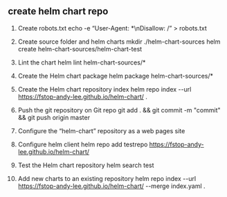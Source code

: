 
## create helm chart repo

1. Create robots.txt 
   echo -e “User-Agent: *\nDisallow: /” > robots.txt

2. Create source folder and helm charts
   mkdir ./helm-chart-sources
   helm create helm-chart-sources/helm-chart-test
   
3. Lint the chart
   helm lint helm-chart-sources/*

4. Create the Helm chart package
   helm package helm-chart-sources/*

5. Create the Helm chart repository index
   helm repo index --url https://fstop-andy-lee.github.io/helm-chart/ .   

6. Push the git repository on Git repo
   git add . && git commit -m "commit" && git push origin master
   
7. Configure the “helm-chart” repository as a web pages site

8. Configure helm client
   helm repo add testrepo https://fstop-andy-lee.github.io/helm-chart/

9. Test the Helm chart repository
   helm search test

10. Add new charts to an existing repository
   helm repo index --url https://fstop-andy-lee.github.io/helm-chart/ --merge index.yaml .
   
   